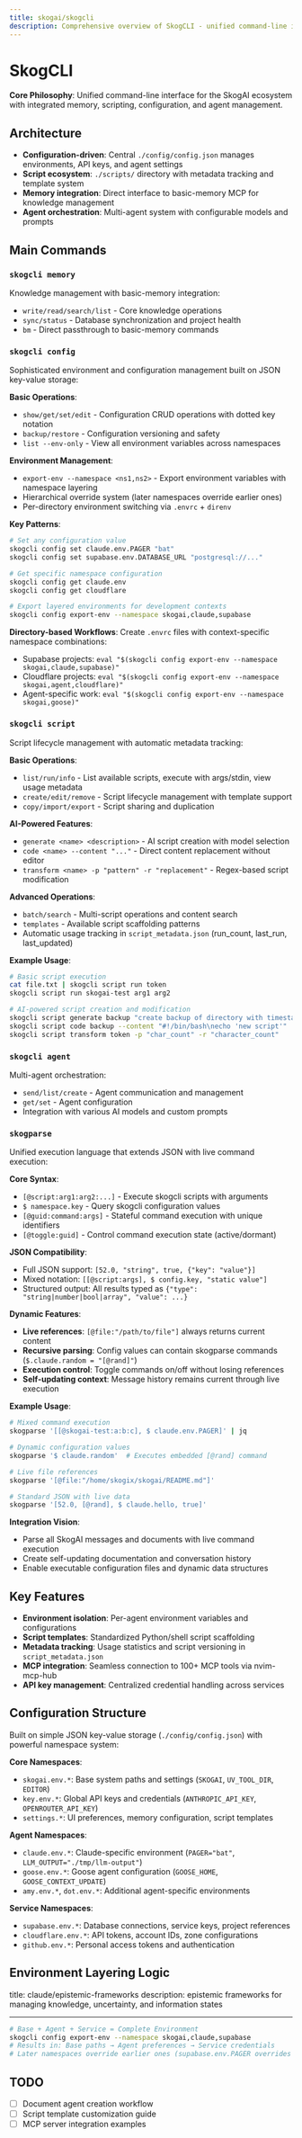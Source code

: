 ```yaml
---
title: skogai/skogcli
description: Comprehensive overview of SkogCLI - unified command-line interface for SkogAI ecosystem.
---
```


# SkogCLI

**Core Philosophy**: Unified command-line interface for the SkogAI ecosystem with integrated memory, scripting, configuration, and agent management.

## Architecture

- **Configuration-driven**: Central `./config/config.json` manages environments, API keys, and agent settings
- **Script ecosystem**: `./scripts/` directory with metadata tracking and template system
- **Memory integration**: Direct interface to basic-memory MCP for knowledge management
- **Agent orchestration**: Multi-agent system with configurable models and prompts

## Main Commands

### `skogcli memory`

Knowledge management with basic-memory integration:

- `write/read/search/list` - Core knowledge operations
- `sync/status` - Database synchronization and project health
- `bm` - Direct passthrough to basic-memory commands

### `skogcli config`

Sophisticated environment and configuration management built on JSON key-value storage:

**Basic Operations**:

- `show/get/set/edit` - Configuration CRUD operations with dotted key notation
- `backup/restore` - Configuration versioning and safety
- `list --env-only` - View all environment variables across namespaces

**Environment Management**:

- `export-env --namespace <ns1,ns2>` - Export environment variables with namespace layering
- Hierarchical override system (later namespaces override earlier ones)
- Per-directory environment switching via `.envrc` + `direnv`

**Key Patterns**:

```bash
# Set any configuration value
skogcli config set claude.env.PAGER "bat"
skogcli config set supabase.env.DATABASE_URL "postgresql://..."

# Get specific namespace configuration
skogcli config get claude.env
skogcli config get cloudflare

# Export layered environments for development contexts
skogcli config export-env --namespace skogai,claude,supabase
```

**Directory-based Workflows**:
Create `.envrc` files with context-specific namespace combinations:

- Supabase projects: `eval "$(skogcli config export-env --namespace skogai,claude,supabase)"`
- Cloudflare projects: `eval "$(skogcli config export-env --namespace skogai,agent,cloudflare)"`
- Agent-specific work: `eval "$(skogcli config export-env --namespace skogai,goose)"`

### `skogcli script`

Script lifecycle management with automatic metadata tracking:

**Basic Operations**:

- `list/run/info` - List available scripts, execute with args/stdin, view usage metadata
- `create/edit/remove` - Script lifecycle management with template support
- `copy/import/export` - Script sharing and duplication

**AI-Powered Features**:

- `generate <name> <description>` - AI script creation with model selection
- `code <name> --content "..."` - Direct content replacement without editor
- `transform <name> -p "pattern" -r "replacement"` - Regex-based script modification

**Advanced Operations**:

- `batch/search` - Multi-script operations and content search
- `templates` - Available script scaffolding patterns
- Automatic usage tracking in `script_metadata.json` (run_count, last_run, last_updated)

**Example Usage**:

```bash
# Basic script execution
cat file.txt | skogcli script run token
skogcli script run skogai-test arg1 arg2

# AI-powered script creation and modification
skogcli script generate backup "create backup of directory with timestamp"
skogcli script code backup --content "#!/bin/bash\necho 'new script'"
skogcli script transform token -p "char_count" -r "character_count"
```

### `skogcli agent`

Multi-agent orchestration:

- `send/list/create` - Agent communication and management
- `get/set` - Agent configuration
- Integration with various AI models and custom prompts

### `skogparse`

Unified execution language that extends JSON with live command execution:

**Core Syntax**:

- `[@script:arg1:arg2:...]` - Execute skogcli scripts with arguments
- `$ namespace.key` - Query skogcli configuration values
- `[@guid:command:args]` - Stateful command execution with unique identifiers
- `[@toggle:guid]` - Control command execution state (active/dormant)

**JSON Compatibility**:

- Full JSON support: `[52.0, "string", true, {"key": "value"}]`
- Mixed notation: `[[@script:args], $ config.key, "static value"]`
- Structured output: All results typed as `{"type": "string|number|bool|array", "value": ...}`

**Dynamic Features**:

- **Live references**: `[@file:"/path/to/file"]` always returns current content
- **Recursive parsing**: Config values can contain skogparse commands (`$.claude.random = "[@rand]"`)
- **Execution control**: Toggle commands on/off without losing references
- **Self-updating context**: Message history remains current through live execution

**Example Usage**:

```bash
# Mixed command execution
skogparse '[[@skogai-test:a:b:c], $ claude.env.PAGER]' | jq

# Dynamic configuration values
skogparse '$ claude.random'  # Executes embedded [@rand] command

# Live file references
skogparse '[@file:"/home/skogix/skogai/README.md"]'

# Standard JSON with live data
skogparse '[52.0, [@rand], $ claude.hello, true]'
```

**Integration Vision**:

- Parse all SkogAI messages and documents with live command execution
- Create self-updating documentation and conversation history
- Enable executable configuration files and dynamic data structures

## Key Features

- **Environment isolation**: Per-agent environment variables and configurations
- **Script templates**: Standardized Python/shell script scaffolding
- **Metadata tracking**: Usage statistics and script versioning in `script_metadata.json`
- **MCP integration**: Seamless connection to 100+ MCP tools via nvim-mcp-hub
- **API key management**: Centralized credential handling across services

## Configuration Structure

Built on simple JSON key-value storage (`./config/config.json`) with powerful namespace system:

**Core Namespaces**:

- `skogai.env.*`: Base system paths and settings (`SKOGAI`, `UV_TOOL_DIR`, `EDITOR`)
- `key.env.*`: Global API keys and credentials (`ANTHROPIC_API_KEY`, `OPENROUTER_API_KEY`)
- `settings.*`: UI preferences, memory configuration, script templates

**Agent Namespaces**:

- `claude.env.*`: Claude-specific environment (`PAGER="bat"`, `LLM_OUTPUT="./tmp/llm-output"`)
- `goose.env.*`: Goose agent configuration (`GOOSE_HOME`, `GOOSE_CONTEXT_UPDATE`)
- `amy.env.*`, `dot.env.*`: Additional agent-specific environments

**Service Namespaces**:

- `supabase.env.*`: Database connections, service keys, project references
- `cloudflare.env.*`: API tokens, account IDs, zone configurations
- `github.env.*`: Personal access tokens and authentication

## **Environment Layering Logic**

title: claude/epistemic-frameworks
description: epistemic frameworks for managing knowledge, uncertainty, and information states

---

```bash
# Base + Agent + Service = Complete Environment
skogcli config export-env --namespace skogai,claude,supabase
# Results in: Base paths → Agent preferences → Service credentials
# Later namespaces override earlier ones (supabase.env.PAGER overrides claude.env.PAGER)
```

## TODO

- [ ] Document agent creation workflow
- [ ] Script template customization guide
- [ ] MCP server integration examples
